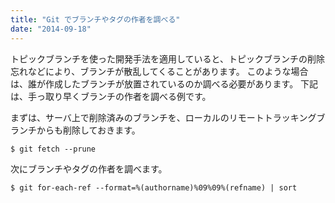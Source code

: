 ```yaml
---
title: "Git でブランチやタグの作者を調べる"
date: "2014-09-18"
---
```


トピックブランチを使った開発手法を適用していると、トピックブランチの削除忘れなどにより、ブランチが散乱してくることがあります。
このような場合は、誰が作成したブランチが放置されているのか調べる必要があります。
下記は、手っ取り早くブランチの作者を調べる例です。

まずは、サーバ上で削除済みのブランチを、ローカルのリモートトラッキングブランチからも削除しておきます。

```
$ git fetch --prune
```

次にブランチやタグの作者を調べます。

```
$ git for-each-ref --format=%(authorname)%09%09%(refname) | sort
```

